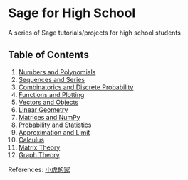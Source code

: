 # Sage for High School
A series of Sage tutorials/projects for high school students

## Table of Contents
1. [Numbers and Polynomials](Numbers-and-Polynomials.ipynb)
2. [Sequences and Series](Sequences-and-Series.ipynb)
3. [Combinatorics and Discrete Probability](Combinatorics-and-Discrete-Probability.ipynb)
4. [Functions and Plotting](Functions-and-Plotting.ipynb)
5. [Vectors and Objects](Vectors-and-Objects.ipynb)
6. [Linear Geometry](Linear-Geometry.ipynb)
7. [Matrices and NumPy](Matrices-and-NumPy.ipynb)
8. [Probability and Statistics](Probability-and-Statistics.ipynb)
9. [Approximation and Limit](Approximation-and-Limit.ipynb)
10. [Calculus](Calculus.ipynb)
11. [Matrix Theory](Matrix-Theory.ipynb) 
12. [Graph Theory](Graph-Theory.ipynb)

References: [小虎的家](https://sites.google.com/view/smallhuu/%E6%95%99%E5%AD%B8%E8%B3%87%E6%96%99)
